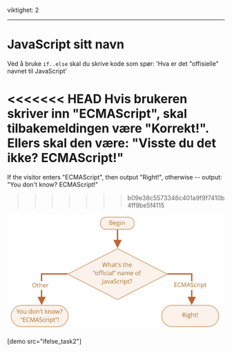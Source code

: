 viktighet: 2

---

# JavaScript sitt navn

Ved å bruke `if..else` skal du skrive kode som spør: 'Hva er det "offisielle" navnet til JavaScript'

<<<<<<< HEAD
Hvis brukeren skriver inn "ECMAScript", skal tilbakemeldingen være "Korrekt!". Ellers skal den være: "Visste du det ikke? ECMAScript!"
=======
If the visitor enters "ECMAScript", then output "Right!", otherwise -- output: "You don't know? ECMAScript!"
>>>>>>> b09e38c5573346c401a9f9f7410b4ff9be5f4115

![](ifelse_task2.svg)

[demo src="ifelse_task2"]
